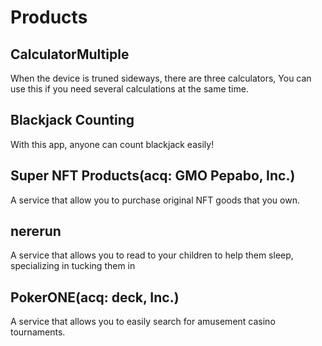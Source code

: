# Products

## CalculatorMultiple

When the device is truned sideways, there are three calculators, You can use this if you need several calculations at the same time.

## Blackjack Counting

With this app, anyone can count blackjack easily!

## Super NFT Products(acq: GMO Pepabo, Inc.)

A service that allow you to purchase original NFT goods that you own.

## nererun

A service that allows you to read to your children to help them sleep, specializing in tucking them in

## PokerONE(acq: deck, Inc.)

A service that allows you to easily search for amusement casino tournaments.
